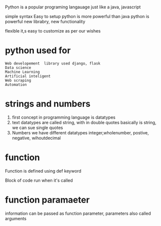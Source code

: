 Python is a popular  programing langauage just like a java, javascript

simple syntax
Easy to setup
python is more powerful than java
python is powerful new librabry, new functionality

flexible it,s easy to customize as per our wishes

# python used for
```
Web developement  library used django, flask
Data science
Machine Learning 
Artificial inteligent
Web scraping
Automation
```
# strings and numbers

1. first concept in programming language is datatypes
2. text datatypes are called string, with in double quotes basically is string, we can sue single quotes
3. Numbers we have different datatypes integer,wholenumber, postive, negative, wihoutdecimal

# function

 Function is defined using def keyword

 Block of code run when it's called
	
# function paramaeter

information can be passed as function parameter, parameters also called arguments

  



  
 

